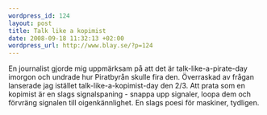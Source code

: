 ```yaml
--- 
wordpress_id: 124
layout: post
title: Talk like a kopimist
date: 2008-09-18 11:32:13 +02:00
wordpress_url: http://www.blay.se/?p=124
---
```

En journalist gjorde mig uppmärksam på att det är talk-like-a-pirate-day imorgon och undrade hur Piratbyrån skulle fira den. Överraskad av frågan lanserade jag istället talk-like-a-kopimist-day den 2/3. Att prata som en kopimist är en slags signalspaning - snappa upp signaler, loopa dem och förvräng signalen till oigenkännlighet. En slags poesi för maskiner, tydligen.

